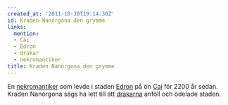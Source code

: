 ```yaml
---
created_at: '2011-10-30T19:14:30Z'
id: Kraden Nanórgona den grymme
links:
  mention:
  - Cai
  - Edron
  - drakar
  - nekromantiker
title: Kraden Nanórgona den grymme
---
```


En [nekromantiker] som levde i staden [Edron] på ön [Cai] för 2200 år sedan. Kraden Nanórgona sägs
ha lett till att [drakarna] anföll och ödelade staden.

  [nekromantiker]: nekromantiker
  [Edron]: Edron
  [Cai]: Cai
  [drakarna]: drakar